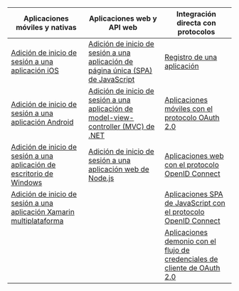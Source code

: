 | Aplicaciones móviles y nativas | Aplicaciones web y API web | Integración directa con protocolos |
| --- | --- | --- |
| [Adición de inicio de sesión a una aplicación iOS](../articles/active-directory/develop/GuidedSetups/active-directory-ios.md) | [Adición de inicio de sesión a una aplicación de página única (SPA) de JavaScript](../articles/active-directory/develop/GuidedSetups/active-directory-javascriptspa.md) |[Registro de una aplicación](../articles/active-directory/develop/active-directory-v2-app-registration.md) | 
| [Adición de inicio de sesión a una aplicación Android](../articles/active-directory/develop/guidedsetups/active-directory-mobileanddesktopapp-android-intro.md) | [Adición de inicio de sesión a una aplicación de model-view-controller (MVC) de .NET](../articles/active-directory/develop/guidedsetups/active-directory-serversidewebapp-aspnetwebappowin-intro.md) |[Aplicaciones móviles con el protocolo OAuth 2.0](../articles/active-directory/develop/active-directory-v2-protocols-oauth-code.md) |
| [Adición de inicio de sesión a una aplicación de escritorio de Windows](../articles/active-directory/develop/guidedsetups/active-directory-mobileanddesktopapp-windowsdesktop-intro.md) |[Adición de inicio de sesión a una aplicación web de Node.js](../articles/active-directory/develop/active-directory-v2-devquickstarts-node-web.md) |[Aplicaciones web con el protocolo OpenID Connect](../articles/active-directory/develop/active-directory-v2-protocols-oidc.md) |
| [Adición de inicio de sesión a una aplicación Xamarin multiplataforma](https://github.com/Azure-Samples/active-directory-xamarin-native-v2)|  |[Aplicaciones SPA de JavaScript con el protocolo OpenID Connect](../articles/active-directory/develop/active-directory-v2-protocols-implicit.md) |
|  |  | [Aplicaciones demonio con el flujo de credenciales de cliente de OAuth 2.0](../articles/active-directory/develop/active-directory-v2-protocols-oauth-client-creds.md) |
